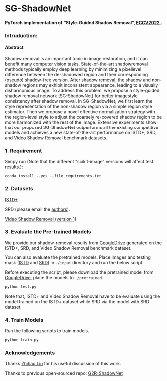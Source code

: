 # SG-ShadowNet

#### PyTorch implementation of “Style-Guided Shadow Removal”, [ ECCV2022 ]( https://eccv2022.ecva.net/ ).

### Intruduction:
#### Abstract
Shadow removal is an important topic in image restoration,  and it can benefit many computer vision tasks. State-of-the-art shadowremoval  methods typically employ deep learning by minimizing a pixellevel  difference between the de-shadowed region and their corresponding (pseudo) shadow-free version. After shadow removal, the shadow and  non-shadow regions may exhibit inconsistent appearance, leading to a  visually disharmonious image. To address this problem, we propose a  style-guided shadow removal network (SG-ShadowNet) for better imagestyle  consistency after shadow removal. In SG-ShadowNet, we first learn  the style representation of the non-shadow region via a simple region  style estimator. Then we propose a novel effective normalization strategy  with the region-level style to adjust the coarsely re-covered shadow region  to be more harmonized with the rest of the image. Extensive experiments  show that our proposed SG-ShadowNet outperforms all the existing  competitive models and achieves a new state-of-the-art performance  on ISTD+, SRD, and Video Shadow Removal benchmark datasets.
### 1.  Requirement
Simpy run (Note that the different "scikit-image" versions will affect test results.):
```shell
conda install --yes --file requirements.txt
```

### 2. Datasets
[ISTD+](https://www3.cs.stonybrook.edu/~cvl/projects/SID/index.html)

SRD  (please email the [authors](http://vision.sia.cn/our%20team/JiandongTian/JiandongTian.html)).

[Video Shadow Removal (version 1)](https://www3.cs.stonybrook.edu/~cvl/projects/FSS2SR/index.html)


### 3. Evaluate the Pre-trained Models
We provide our shadow-removal results from [GoogleDrive](https://drive.google.com/drive/folders/1BtvVDRUe7HARGyJAwXf8CSVMbFKjBxDI?usp=sharing) generated on the ISTD+, SRD, and Video Shadow Removal benchmark dataset.

You can also evaluate the pretrained models. Place images and testing mask ([ISTD](https://github.com/hhqweasd/G2R-ShadowNet) and [SRD](https://github.com/vinthony/ghost-free-shadow-removal))  in `./input` directory and run the below script.

Before executing the script, please download the pretrained model from [GoogleDrive](https://drive.google.com/drive/folders/14cPEJMYSUFTLB4yaZ2jWJpx8kFre80oH?usp=sharing), place the models to `./pretrained`. 

```bash
python test.py
```

Note that, ISTD+  and Video Shadow Removal have to be evaluate using the model trained on the ISTD+ dataset while SRD via the model with SRD dataset.


### 4. Train Models

Run the following scripts to train models.


```bash
python train.py
```

### Acknowledgements

Thanks [Zhihao Liu](https://github.com/hhqweasd) for his useful discussion of this work.

Thanks to previous open-sourced repo: 
[G2R-ShadowNet](https://github.com/hhqweasd/G2R-ShadowNet)


